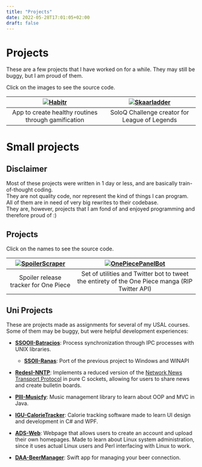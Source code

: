 ```yaml
---
title: "Projects"
date: 2022-05-28T17:01:05+02:00
draft: false
---
```


# Projects
These are a few projects that I have worked on for a while. They may still be buggy, but I am proud of them.

Click on the images to see the source code.

| [![Habitr](https://jos.s-ul.eu/XP9i3nF4)](https://github.com/Josde/habitr_tfg)  | [![Skaarladder](https://jos.s-ul.eu/KdCDDn3f)](https://github.com/Josde/Skaarladder)  |
|:-------------------------:|:-------------------------:|
| App to create healthy routines through gamification | SoloQ Challenge creator for League of Legends   |

# Small projects
## Disclaimer
Most of these projects were written in 1 day or less, and are basically train-of-thought coding.  
They are not quality code, nor represent the kind of things I can program.  
All of them are in need of very big rewrites to their codebase.  
They are, however, projects that I am fond of and enjoyed programming and therefore proud of :) 
## Projects

Click on the names to see the source code.

[![SpoilerScraper](https://jos.s-ul.eu/NjCAx2S6)](https://github.com/Josde/SpoilerScraper)   |  [![OnePiecePanelBot](https://jos.s-ul.eu/rHGosQ5t)](https://github.com/Josde/OnePiecePanelBot)
:-------------------------:|:-------------------------:
Spoiler release tracker for One Piece | Set of utilities and Twitter bot to tweet the entirety of the One Piece manga (RIP Twitter API)  
  

## Uni Projects

These are projects made as assignments for several of my USAL courses. Some of them may be buggy, but were helpful development experiences:
- **[SSOOII-Batracios](https://github.com/Josde/SSOOII-Batracios)**: Process synchronization through IPC processes with UNIX libraries.
  - **[SSOII-Ranas](https://github.com/Josde/SSOOII-Ranas)**: Port of the previous project to Windows and WINAPI
- **[RedesI-NNTP](https://github.com/Josde/RedesI-NNTP)**: Implements a reduced version of the [Network News Transport Protocol](https://es.wikipedia.org/wiki/Network_News_Transport_Protocol) in pure C sockets, allowing for users to share news and create bulletin boards.
- **[PIII-Musicfy](https://github.com/Josde/PIII-Musicfy)**: Music management library to learn about OOP and MVC in Java.
- **[IGU-CalorieTracker](https://github.com/Josde/IGU-CalorieTracker2)**: Calorie tracking software made to learn UI design and development in C# and WPF.

- **[ADS-Web](https://github.com/Josde/ADS-Web)**: Webpage that allows users to create an account and upload their own homepages. Made to learn about Linux system administration, since it uses actual Linux users and Perl interfacing with Linux to work.
- **[DAA-BeerManager](https://github.com/Josde/DAA-BeerManager)**: Swift app for managing your beer connection.  